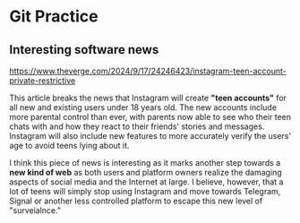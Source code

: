 # Git Practice

## Interesting software news

https://www.theverge.com/2024/9/17/24246423/instagram-teen-account-private-restrictive

This article breaks the news that Instagram will create **"teen accounts"** for all new and existing users under 18 years old. The new accounts include more parental control than ever, with parents now able to see who their teen chats with and how they react to their friends' stories and messages. Instagram will also include new features to more accurately verify the users' age to avoid teens lying about it.

I think this piece of news is interesting as it marks another step towards a **new kind of web** as both users and platform owners realize the damaging aspects of social media and the Internet at large. I believe, however, that a lot of teens will simply stop using Instagram and move towards Telegram, Signal or another less controlled platform to escape this new level of "surveialnce."